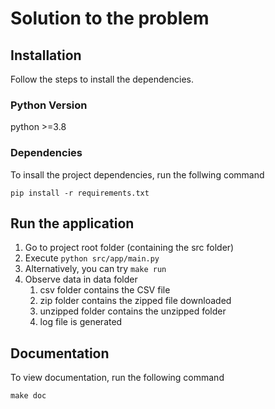 # Solution to the problem

## Installation

Follow the steps to install the dependencies.

### Python Version

python >=3.8

### Dependencies

To insall the project dependencies, run the follwing command

```
pip install -r requirements.txt
```

## Run the application

1. Go to project root folder (containing the src folder)
2. Execute `python src/app/main.py`
3. Alternatively, you can try `make run`
4. Observe data in data folder
   1. csv folder contains the CSV file
   2. zip folder contains the zipped file downloaded
   3. unzipped folder contains the unzipped folder
   4. log file is generated

## Documentation

To view documentation, run the following command

```
make doc
```
